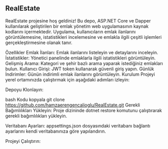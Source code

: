 ## RealEstate
RealEstate projesine hoş geldiniz! Bu depo, ASP.NET Core ve Dapper kullanılarak geliştirilen bir emlak yönetim web uygulamasının kaynak kodlarını içermektedir. Uygulama, kullanıcıların emlak ilanlarını görüntülemesine, istatistikleri incelemesine ve emlakla ilgili çeşitli işlemleri gerçekleştirmesine olanak tanır.

Özellikler
Emlak İlanları: Emlak ilanlarını listeleyin ve detaylarını inceleyin.
İstatistikler: Yönetici panelinde emlaklarla ilgili istatistikleri görüntüleyin.
Gelişmiş Arama: Kategori ve şehir bazlı arama yaparak istediğiniz emlakları bulun.
Kullanıcı Girişi: JWT token kullanarak güvenli giriş yapın.
Günlük İndirimler: Günün indirimli emlak ilanlarını görüntüleyin.
Kurulum
Projeyi yerel ortamınızda çalıştırmak için aşağıdaki adımları izleyin:

Depoyu Klonlayın:

bash
Kodu kopyala
git clone https://github.com/hamzaerengencalioglu/RealEstate.git
Gerekli Bağımlılıkları Yükleyin: Proje dizininde dotnet restore komutunu çalıştırarak gerekli bağımlılıkları yükleyin.

Veritabanı Ayarları: appsettings.json dosyasındaki veritabanı bağlantı ayarlarını kendi veritabanınıza göre yapılandırın.

Projeyi Çalıştırın:
